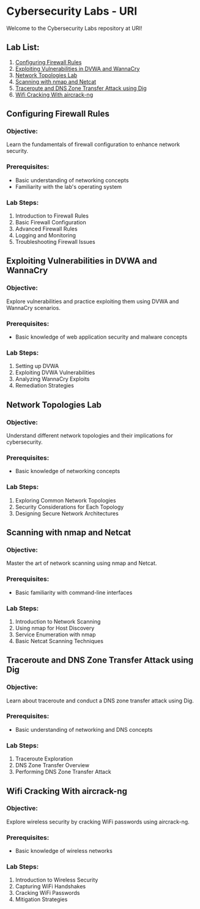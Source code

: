 # Cybersecurity Labs - URI

Welcome to the Cybersecurity Labs repository at URI! 
## Lab List:

1. [Configuring Firewall Rules](#configuring-firewall-rules)
2. [Exploiting Vulnerabilities in DVWA and WannaCry](#exploiting-vulnerabilities-in-dvwa-and-wannacry)
3. [Network Topologies Lab](#network-topologies-lab)
4. [Scanning with nmap and Netcat](#scanning-with-nmap-and-netcat)
5. [Traceroute and DNS Zone Transfer Attack using Dig](#traceroute-and-dns-zone-transfer-attack-using-dig)
6. [Wifi Cracking With aircrack-ng](#wifi-cracking-with-aircrack-ng)

## Configuring Firewall Rules

### Objective:
Learn the fundamentals of firewall configuration to enhance network security.

### Prerequisites:
- Basic understanding of networking concepts
- Familiarity with the lab's operating system

### Lab Steps:
1. Introduction to Firewall Rules
2. Basic Firewall Configuration
3. Advanced Firewall Rules
4. Logging and Monitoring
5. Troubleshooting Firewall Issues

## Exploiting Vulnerabilities in DVWA and WannaCry

### Objective:
Explore vulnerabilities and practice exploiting them using DVWA and WannaCry scenarios.

### Prerequisites:
- Basic knowledge of web application security and malware concepts

### Lab Steps:
1. Setting up DVWA
2. Exploiting DVWA Vulnerabilities
3. Analyzing WannaCry Exploits
4. Remediation Strategies

## Network Topologies Lab

### Objective:
Understand different network topologies and their implications for cybersecurity.

### Prerequisites:
- Basic knowledge of networking concepts

### Lab Steps:
1. Exploring Common Network Topologies
2. Security Considerations for Each Topology
3. Designing Secure Network Architectures

## Scanning with nmap and Netcat

### Objective:
Master the art of network scanning using nmap and Netcat.

### Prerequisites:
- Basic familiarity with command-line interfaces

### Lab Steps:
1. Introduction to Network Scanning
2. Using nmap for Host Discovery
3. Service Enumeration with nmap
4. Basic Netcat Scanning Techniques

## Traceroute and DNS Zone Transfer Attack using Dig

### Objective:
Learn about traceroute and conduct a DNS zone transfer attack using Dig.

### Prerequisites:
- Basic understanding of networking and DNS concepts

### Lab Steps:
1. Traceroute Exploration
2. DNS Zone Transfer Overview
3. Performing DNS Zone Transfer Attack

## Wifi Cracking With aircrack-ng

### Objective:
Explore wireless security by cracking WiFi passwords using aircrack-ng.

### Prerequisites:
- Basic knowledge of wireless networks

### Lab Steps:
1. Introduction to Wireless Security
2. Capturing WiFi Handshakes
3. Cracking WiFi Passwords
4. Mitigation Strategies


